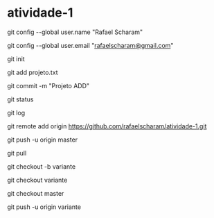 # atividade-1

git config --global user.name "Rafael Scharam"

git config --global user.email "rafaelscharam@gmail.com"

git init

git add projeto.txt

git commit -m "Projeto ADD"

git status 

git log

git remote add origin https://github.com/rafaelscharam/atividade-1.git

git push -u origin master

git pull

git checkout -b variante

git checkout variante

git checkout master

git push -u origin variante